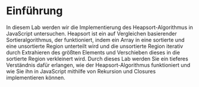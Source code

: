 # Einführung

In diesem Lab werden wir die Implementierung des Heapsort-Algorithmus in JavaScript untersuchen. Heapsort ist ein auf Vergleichen basierender Sortieralgorithmus, der funktioniert, indem ein Array in eine sortierte und eine unsortierte Region unterteilt wird und die unsortierte Region iterativ durch Extrahieren des größten Elements und Verschieben dieses in die sortierte Region verkleinert wird. Durch dieses Lab werden Sie ein tieferes Verständnis dafür erlangen, wie der Heapsort-Algorithmus funktioniert und wie Sie ihn in JavaScript mithilfe von Rekursion und Closures implementieren können.
